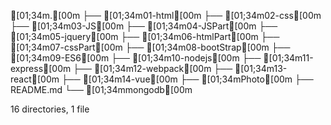 [01;34m.[00m
├── [01;34m01-html[00m
├── [01;34m02-css[00m
├── [01;34m03-JS[00m
├── [01;34m04-JSPart[00m
├── [01;34m05-jquery[00m
├── [01;34m06-htmlPart[00m
├── [01;34m07-cssPart[00m
├── [01;34m08-bootStrap[00m
├── [01;34m09-ES6[00m
├── [01;34m10-nodejs[00m
├── [01;34m11-express[00m
├── [01;34m12-webpack[00m
├── [01;34m13-react[00m
├── [01;34m14-vue[00m
├── [01;34mPhoto[00m
├── README.md
└── [01;34mmongodb[00m

16 directories, 1 file
